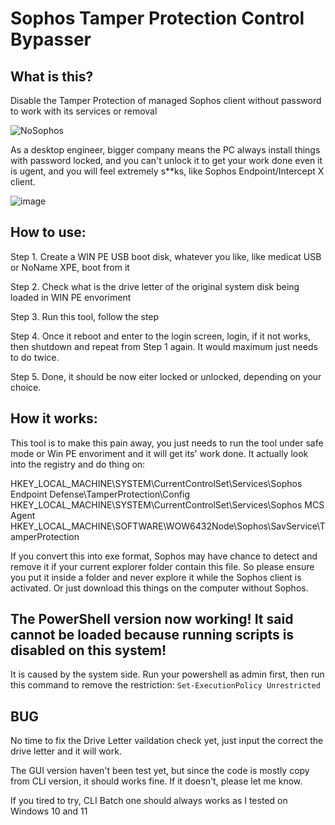 # Sophos Tamper Protection Control Bypasser

## What is this?
Disable the Tamper Protection of managed Sophos client without password to work with its services or removal

![NoSophos](https://user-images.githubusercontent.com/20796385/177294557-e7a0f74e-e05e-49d6-8fb0-a37e5ec23209.png)

As a desktop engineer, bigger company means the PC always install things with password locked, and you can't unlock it to get your work done even it is ugent, and you will feel extremely s**ks, like Sophos Endpoint/Intercept X client.

![image](https://github.com/thomasbad/No_Sophos_TamperProtection/assets/20796385/bfd3e184-9ff5-4d36-93ae-592471735a35)

## How to use:
Step 1. Create a WIN PE USB boot disk, whatever you like, like medicat USB or NoName XPE, boot from it

Step 2. Check what is the drive letter of the original system disk being loaded in WIN PE envoriment

Step 3. Run this tool, follow the step

Step 4. Once it reboot and enter to the login screen, login, if it not works, then shutdown and repeat from Step 1 again. It would maximum just needs to do twice.

Step 5. Done, it should be now eiter locked or unlocked, depending on your choice.

## How it works:
This tool is to make this pain away, you just needs to run the tool under safe mode or Win PE envoriment and it will get its' work done.
It actually look into the registry and do thing on:

HKEY_LOCAL_MACHINE\SYSTEM\CurrentControlSet\Services\Sophos Endpoint Defense\TamperProtection\Config
HKEY_LOCAL_MACHINE\SYSTEM\CurrentControlSet\Services\Sophos MCS Agent
HKEY_LOCAL_MACHINE\SOFTWARE\WOW6432Node\Sophos\SavService\TamperProtection

If you convert this into exe format, Sophos may have chance to detect and remove it if your current explorer folder contain this file. So please ensure you put it inside a folder and never explore it while the Sophos client is activated. Or just download this things on the computer without Sophos.

## The PowerShell version now working! It said cannot be loaded because running scripts is disabled on this system!
It is caused by the system side. Run your powershell as admin first, then run this command to remove the restriction:
`
Set-ExecutionPolicy Unrestricted
`

## BUG
No time to fix the Drive Letter vaildation check yet, just input the correct the drive letter and it will work.

The GUI version haven't been test yet, but since the code is mostly copy from CLI version, it should works fine. If it doesn't, please let me know.

If you tired to try, CLI Batch one should always works as I tested on Windows 10 and 11
